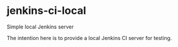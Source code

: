 # jenkins-ci-local
Simple local Jenkins server

The intention here is to provide a local Jenkins CI server for testing.
